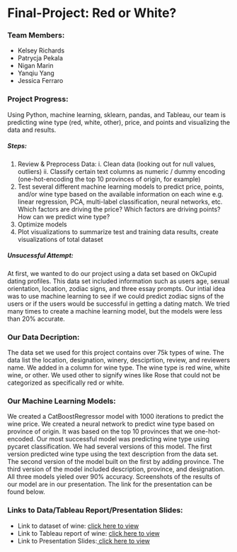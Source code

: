 # Final-Project: Red or White?

### Team Members:

* Kelsey Richards
* Patrycja Pekala
* Nigan Marin
* Yanqiu Yang
* Jessica Ferraro

### Project Progress:

Using Python, machine learning, sklearn, pandas, and Tableau, our team is predicting wine type (red, white, other), price, and points and visualizing the data and results.

##### Steps:

1. Review & Preprocess Data:
   i. Clean data (looking out for null values, outliers)
   ii. Classify certain text columns as numeric / dummy encoding (one-hot-encoding the top 10 provinces of origin, for example)
2. Test several different machine learning models to predict price, points, and/or wine type based on the available information on each wine
   e.g. linear regression, PCA, multi-label classification, neural networks, etc.
   Which factors are driving the price? Which factors are driving points? How can we predict wine type?
3. Optimize models
4. Plot visualizations to summarize test and training data results, create visualizations of total dataset

##### Unsucessful Attempt:

At first, we wanted to do our project using a data set based on OkCupid dating profiles. This data set included information such as users age, sexual orientation, location, zodiac signs, and three essay prompts. Our intial idea was to use machine learning to see if we could predict zodiac signs of the users or if the users would be successful in getting a dating match. We tried many times to create a machine learning model, but the models were less than 20% accurate.

### Our Data Decription:

The data set we used for this project contains over 75k types of wine. The data list the location, designation, winery, desciprtion, review, and reviewers name. We added in a column for wine type. The wine type is red wine, white wine, or other. We used other to signify wines like Rose that could not be categorized as specifically red or white.

### Our Machine Learning Models:

We created a CatBoostRegressor model with 1000 iterations to predict the wine price. We created a neural network to predict wine type based on province of origin. It was based on the top 10 provinces that we one-hot-encoded. Our most successful model was predicting wine type using pycaret classification. We had several versions of this model. The first version predicted wine type using the text description from the data set. The second version of the model built on the first by adding province. The third version of the model included description, province, and designation. All three models yieled over 90% accuracy. Screenshots of the results of our model are in our presentation. The link for the presentation can be found below.

### Links to Data/Tableau Report/Presentation Slides:

* Link to dataset of wine: [click here to view](https://www.kaggle.com/code/pierreco/eda-worldwide-french-wines/input)
* Link to Tableau report of wine: [click here to view](https://public.tableau.com/app/profile/jessica.ferraro/viz/Wine_16917203318780/Top10?publish=yes)
* Link to Presentation Slides:[ click here to view](https://docs.google.com/presentation/d/1xKt4QAIv9kK5b7D9CmnzMaw93glQc4jb/edit#slide=id.g23bcb29e4ff_3_0)
